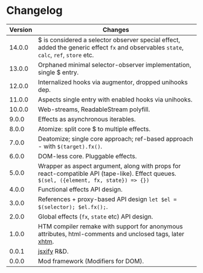 # Changelog

Version | Changes
---|---
14.0.0 | $ is considered a selector observer special effect, added the generic effect `fx` and observables `state`, `calc`, `ref`, `store` etc.
13.0.0 | Orphaned minimal selector-observer implementation, single $ entry.
12.0.0 | Internalized hooks via augmentor, dropped unihooks dep.
11.0.0 | Aspects single entry with enabled hooks via unihooks.
10.0.0 | Web-streams, ReadableStream polyfill.
9.0.0 | Effects as asynchronous iterables.
8.0.0 | Atomize: split core $ to multiple effects.
7.0.0 | Deatomize; single core approach; ref-based approach - with `$(target).fx()`.
6.0.0 | DOM-less core. Pluggable effects.
5.0.0 | Wrapper as aspect argument, along with props for react-compatible API (tape-like). Effect queues. `$(sel, ({element, fx, state}) => {})`
4.0.0 | Functional effects API design.
3.0.0 | References + proxy-based API design `let $el = $(selector); $el.fx();`.
2.0.0 | Global effects (`fx`, `state` etc) API design.
1.0.0 | HTM compiler remake with support for anonymous attributes, html-comments and unclosed tags, later [xhtm](https://ghub.io/xhtm).
0.0.1 | [jsxify](https://github.com/scrapjs/jsxify) R&D.
0.0.0 | Mod framework (Modifiers for DOM).

